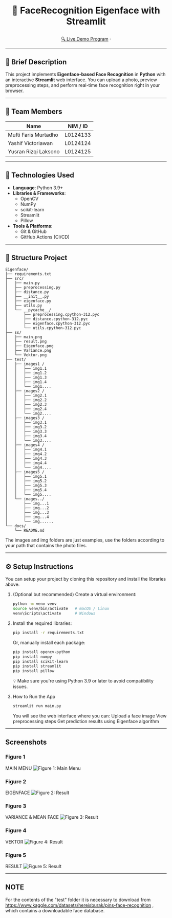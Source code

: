 # <p align="center">🚀 FaceRecognition Eigenface with Streamlit</p>

<p align="center">
  <a href="[URL_DEMO]" target="_blank">🔍 Live Demo Program</a> ·
</p>

---

## 📖 Brief Description

This project implements **Eigenface-based Face Recognition** in **Python** with an interactive **Streamlit** web interface. You can upload a photo, preview preprocessing steps, and perform real-time face recognition right in your browser. 

---

## 👥 Team Members

| Name                 | NIM / ID        |
| -------------------  | --------------- |
| Mufti Faris Murtadho | L0124133        |
| Yashif Victoriawan   | L0124124        |
| Yusran Rizqi Laksono | L0124125        |

---

## 🧰 Technologies Used

- **Language**: Python 3.9+  
- **Libraries & Frameworks**:  
  - OpenCV  
  - NumPy  
  - scikit-learn  
  - Streamlit  
  - Pillow  
- **Tools & Platforms**:  
  - Git & GitHub  
  - GitHub Actions (CI/CD)

---

## 📁 Structure Project

```text
Eigenface/
├── requirements.txt
├── src/
│   ├── main.py
│   ├── preprocessing.py
│   ├── distance.py
│   ├── __init__.py
│   ├── eigenface.py
│   ├── utils.py
│   └── __pycache__/
│       ├── preprocessing.cpython-312.pyc
│       ├── distance.cpython-312.pyc
│       ├── eigenface.cpython-312.pyc
│       └── utils.cpython-312.pyc
├── ss/
│   ├── main.png
│   ├── result.png
│   ├── Eigenface.png
│   ├── Variance.png
│   └── Vektor.png
├── test/
│   ├── images1 /
│   │   ├── img1.1 
│   │   ├── img1.2
│   │   ├── img1.3
│   │   ├── img1.4
│   │   └── img1....
│   ├── images2 /
│   │   ├── img2.1 
│   │   ├── img2.2
│   │   ├── img2.3
│   │   ├── img2.4
│   │   └── img2....
│   ├── images3 /
│   │   ├── img3.1 
│   │   ├── img3.2
│   │   ├── img3.3
│   │   ├── img3.4
│   │   └── img3....
│   ├── images4 /
│   │   ├── img4.1 
│   │   ├── img4.2
│   │   ├── img4.3
│   │   ├── img4.4
│   │   └── img4....
│   ├── images5 /
│   │   ├── img5.1 
│   │   ├── img5.2
│   │   ├── img5.3
│   │   ├── img5.4
│   │   └── img5....
│   └── images../
│       ├── img...1 
│       ├── img...2
│       ├── img...3
│       ├── img...4
│       └── img......
└── docs/
    └── README.md 
```
The images and img folders are just examples, use the folders according to your path that contains the photo files.

---

## ⚙️ Setup Instructions

You can setup your project by cloning this repository and install the libraries above.

1. (Optional but recommended) Create a virtual environment:
   ```bash
   python -m venv venv
   source venv/bin/activate   # macOS / Linux
   venv\Scripts\activate      # Windows

2. Install the required libraries:
   ```bash
   pip install -r requirements.txt
   ```
   Or, manually install each package:
   ```bash
   pip install opencv-python
   pip install numpy
   pip install scikit-learn
   pip install streamlit
   pip install pillow
   ```
   💡 Make sure you're using Python 3.9 or later to avoid compatibility issues.

3. How to Run the App
   ```bash
   streamlit run main.py
   ```
   You will see the web interface where you can:
   Upload a face image
   View preprocessing steps
   Get prediction results using Eigenface algorithm

---

## Screenshots
### Figure 1
MAIN MENU
![Figure 1: Main Menu](ss/main.png)

### Figure 2
EIGENFACE
![Figure 2: Result](ss/Eigenface.png)

### Figure 3
VARIANCE & MEAN FACE
![Figure 3: Result](ss/Variance.png)

### Figure 4
VEKTOR
![Figure 4: Result](ss/Vektor.png)

### Figure 5
RESULT
![Figure 5: Result](ss/result.png)

---

## NOTE
For the contents of the "test" folder it is necessary to download from https://www.kaggle.com/datasets/hereisburak/pins-face-recognition , which contains a downloadable face database.
